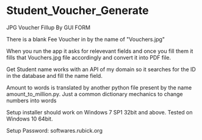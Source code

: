 # Student_Voucher_Generate
 JPG Voucher Fillup By GUI FORM

There is a blank Fee Voucher in by the name of "Vouchers.jpg"

When you run the app it asks for relevevant fields and once you fill them it fills that Vouchers.jpg file accordingly and convert it into PDF file.

Get Student name works with an API of my domain so it searches for the ID in the database and fill the name field.

Amount to words is translated by another python file present by the name amount_to_million.py. Just a common dictionary mechanics to change numbers into words

Setup installer should work on Windows 7 SP1 32bit and above. Tested on Windows 10 64bit.

Setup Password: softwares.rubick.org
